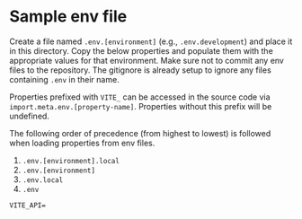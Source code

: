 # Sample env file

Create a file named `.env.[environment]` (e.g., `.env.development`) and place it in this directory. Copy the below properties and populate them with the appropriate values for that environment. Make sure not to commit any env files to the repository. The gitignore is already setup to ignore any files containing `.env` in their name.

Properties prefixed with `VITE_` can be accessed in the source code via `import.meta.env.[property-name]`. Properties without this prefix will be undefined.

The following order of precedence (from highest to lowest) is followed when loading properties from env files.

1. `.env.[environment].local`
2. `.env.[environment]`
3. `.env.local`
4. `.env`

```
VITE_API=
```
